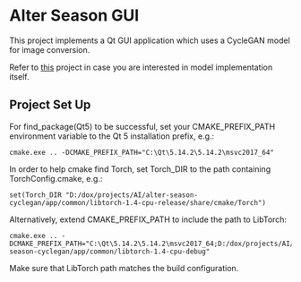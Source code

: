 # Alter Season GUI

This project implements a Qt GUI application which uses a CycleGAN model for image conversion. 

Refer to [this](../../model/README.md) project in case you are interested in model implementation itself.


## Project Set Up

For find_package(Qt5) to be successful, set your CMAKE_PREFIX_PATH environment variable to the Qt 5 installation prefix, e.g.:
```
cmake.exe .. -DCMAKE_PREFIX_PATH="C:\Qt\5.14.2\5.14.2\msvc2017_64" 
```

In order to help cmake find Torch, set Torch_DIR to the path containing TorchConfig.cmake, e.g.:
```
set(Torch_DIR "D:/dox/projects/AI/alter-season-cyclegan/app/common/libtorch-1.4-cpu-release/share/cmake/Torch")
```

Alternatively, extend CMAKE_PREFIX_PATH to include the path to LibTorch:
```
cmake.exe .. -DCMAKE_PREFIX_PATH="C:\Qt\5.14.2\5.14.2\msvc2017_64;D:/dox/projects/AI/alter-season-cyclegan/app/common/libtorch-1.4-cpu-debug" 
```

Make sure that LibTorch path matches the build configuration.